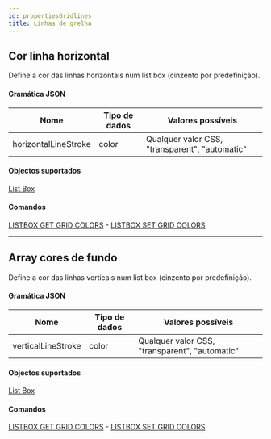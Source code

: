 ```yaml
---
id: propertiesGridlines
title: Linhas de grelha
---
```


## Cor linha horizontal

Define a cor das linhas horizontais num list box (cinzento por predefinição).

#### Gramática JSON

| Nome                 | Tipo de dados | Valores possíveis                              |
| -------------------- | ------------- | ---------------------------------------------- |
| horizontalLineStroke | color         | Qualquer valor CSS, "transparent", "automatic" |

#### Objectos suportados

[List Box](listbox_overview.md)

#### Comandos

[LISTBOX GET GRID COLORS](../commands-legacy/listbox-get-grid-colors.md) - [LISTBOX SET GRID COLORS](../commands-legacy/listbox-set-grid-colors.md)

---

## Array cores de fundo

Define a cor das linhas verticais num list box (cinzento por predefinição).

#### Gramática JSON

| Nome               | Tipo de dados | Valores possíveis                              |
| ------------------ | ------------- | ---------------------------------------------- |
| verticalLineStroke | color         | Qualquer valor CSS, "transparent", "automatic" |

#### Objectos suportados

[List Box](listbox_overview.md)

#### Comandos

[LISTBOX GET GRID COLORS](../commands-legacy/listbox-get-grid-colors.md) - [LISTBOX SET GRID COLORS](../commands-legacy/listbox-set-grid-colors.md)
